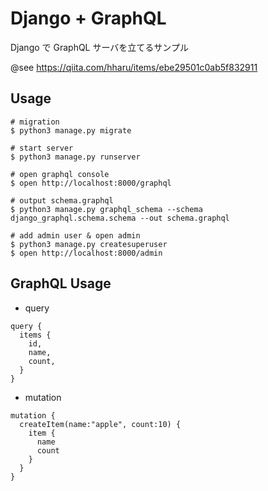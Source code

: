 # Django + GraphQL

Django で GraphQL サーバを立てるサンプル

@see https://qiita.com/hharu/items/ebe29501c0ab5f832911

## Usage

```
# migration
$ python3 manage.py migrate

# start server
$ python3 manage.py runserver

# open graphql console
$ open http://localhost:8000/graphql

# output schema.graphql
$ python3 manage.py graphql_schema --schema django_graphql.schema.schema --out schema.graphql

# add admin user & open admin
$ python3 manage.py createsuperuser
$ open http://localhost:8000/admin
```

## GraphQL Usage

- query

```
query {
  items {
    id,
    name,
    count,
  }
}
```

- mutation

```
mutation {
  createItem(name:"apple", count:10) {
    item {
      name
      count
    }
  }
}
```
